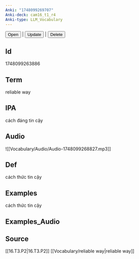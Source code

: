 ```yaml
---
Anki: "1748099269707"
Anki-deck: cam16_t1_r4
Anki-type: LLM_Vocabulary
---
```

<button class="anki-btn-open">Open</button> | <button class="anki-btn-update">Update</button> | <button class="anki-btn-delete">Delete</button>

## Id
 1748099263886
## Term
reliable way
## IPA
cách đáng tin cậy

## Audio
![[Vocabulary/Audio/Audio-1748099268827.mp3]]
## Def
cách thức tin cậy
## Examples
cách thức tin cậy
## Examples_Audio

## Source
 [[16.T3.P2|16.T3.P2]]
[[Vocabulary/reliable way|reliable way]]